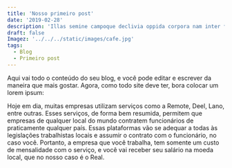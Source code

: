 ```yaml
---
title: 'Nosso primeiro post'
date: '2019-02-28'
description: 'Illas semine campoque declivia oppida corpora nam inter fuit discordia tellus solidumque iunctarum erat: quae terrenae ubi rerum recessit'
draft: false
Imagez: '../../../static/images/cafe.jpg'
tags:
  - Blog
  - Primeiro post
---
```


Aqui vai todo o conteúdo do seu blog, e você pode editar e escrever da maneira que mais gostar. Agora, como todo site deve ter, bora colocar um lorem ipsum:

Hoje em dia, muitas empresas utilizam serviços como a Remote, Deel, Lano, entre outras. Esses serviços, de forma bem resumida, permitem que empresas de qualquer local do mundo contratem funcionários de praticamente qualquer país. Essas plataformas vão se adequar a todas às legislações trabalhistas locais e assumir o contrato com o funcionário, no caso você. Portanto, a empresa que você trabalha, tem somente um custo de mensalidade com o serviço, e você vai receber seu salário na moeda local, que no nosso caso é o Real.
